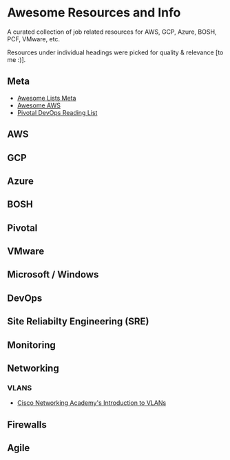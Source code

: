 # Awesome Resources and Info
A curated collection of job related resources for AWS, GCP, Azure, BOSH, PCF, VMware, etc.

Resources under individual headings were picked for quality & relevance [to me :)].

## Meta

- [Awesome Lists Meta](https://github.com/sindresorhus/awesome)
- [Awesome AWS](https://github.com/donnemartin/awesome-aws)
- [Pivotal DevOps Reading List](https://content.pivotal.io/blog/my-devops-reading-list?_lrsc=b3df29f5-a4e4-4eda-9cb0-67d70a9e0d04&utm_source=employee-social&utm_medium=linkedin&utm_campaign=employee_advocacy)

## AWS

## GCP

## Azure

## BOSH

## Pivotal

## VMware

## Microsoft / Windows

## DevOps

## Site Reliabilty Engineering (SRE)

## Monitoring

## Networking

### VLANS
- [Cisco Networking Academy's Introduction to VLANs](http://www.ciscopress.com/articles/printerfriendly/2181837)

## Firewalls

## Agile


